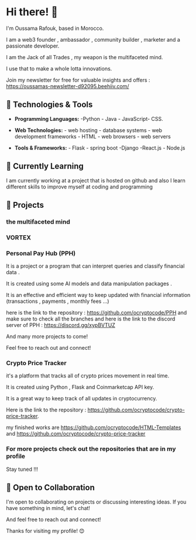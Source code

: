 # Hi there! 👋

I'm Oussama Rafouk, based in Morocco.

I am a web3 founder , ambassador , community builder , marketer and a passionate developer.

I am the Jack of all Trades , my weapon is the multifaceted mind.

I use that to make a whole lotta innovations.

Join my newsletter for free for valuable insights and offers : https://oussamas-newsletter-d92095.beehiiv.com/


## 🔧 Technologies & Tools

- **Programming Languages:** -Python - Java - JavaScript- CSS.
  
- **Web Technologies:** - web hosting - database systems - web development frameworks - HTML - web browsers - web servers
  
- **Tools & Frameworks:** - Flask - spring boot -Django -React.js - Node.js

## 🌱 Currently Learning
I am currently working at a project that is hosted on github and also I learn different skills to improve myself at coding and programming

## 🚀 Projects
### the multifaceted mind

### VORTEX
### Personal Pay Hub (PPH)
It is a project or a program that can interpret queries and classify financial data .

It is created using some AI models and data manipulation packages .

It is an effective and efficient way to keep updated with financial information (transactions , payments , monthly fees ...) 

here is the link to the repository : https://github.com/ocryptocode/PPH  and make sure to check all the branches
and here is the link to the discord server of PPH : https://discord.gg/xypBVTUZ

And many more projects to come!

Feel free to reach out and connect!

### Crypto Price Tracker
it's a platform that tracks all of crypto prices movement in real time.

It is created using Python , Flask and Coinmarketcap API key.

It is a great way to keep track of all updates in cryptocurrency.

Here is the link to the repository : https://github.com/ocryptocode/crypto-price-tracker.


my finished works are https://github.com/ocryptocode/HTML-Templates and https://github.com/ocryptocode/crypto-price-tracker

### For more projects check out the repositories that are in my profile ###
Stay tuned !!!


## 🤝 Open to Collaboration

I'm open to collaborating on projects or discussing interesting ideas. If you have something in mind, let's chat!

And feel free to reach out and connect!

Thanks for visiting my profile! 😊

